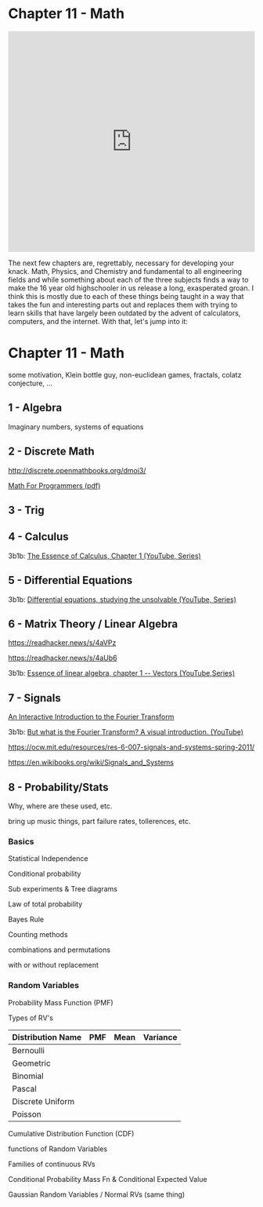 # Chapter 11 - Math

<iframe width="100%" height="450" src="https://www.youtube.com/embed/g8vHhgh6oM0" frameborder="0" allow="accelerometer; autoplay; clipboard-write; encrypted-media; gyroscope; picture-in-picture" allowfullscreen></iframe>

The next few chapters are, regrettably, necessary for developing your knack. Math, Physics, and Chemistry and fundamental to all engineering fields and while something about each of the three subjects finds a way to make the 16 year old highschooler in us release a long, exasperated groan. I think this is mostly due to each of these things being taught in a way that takes the fun and interesting parts out and replaces them with trying to learn skills that have largely been outdated by the advent of calculators, computers, and the internet. With that, let's jump into it:

# Chapter 11 - Math

some motivation, Klein bottle guy, non-euclidean games, fractals, colatz conjecture, ...

## 1 - Algebra

Imaginary numbers, systems of equations

## 2 - Discrete Math

http://discrete.openmathbooks.org/dmoi3/

[Math For Programmers (pdf)](https://yurichev.com/writings/Math-for-programmers.pdf)

## 3 - Trig

## 4 - Calculus

3b1b: [The Essence of Calculus, Chapter 1 (YouTube, Series)](https://www.youtube.com/watch?v=WUvTyaaNkzM)

## 5 - Differential Equations

3b1b: [Differential equations, studying the unsolvable (YouTube, Series)](https://www.youtube.com/watch?v=p_di4Zn4wz4)

## 6 - Matrix Theory / Linear Algebra

https://readhacker.news/s/4aVPz

https://readhacker.news/s/4aUb6

3b1b: [Essence of linear algebra, chapter 1 -- Vectors (YouTube,Series)](https://www.youtube.com/watch?v=fNk_zzaMoSs&list=PLZHQObOWTQDPD3MizzM2xVFitgF8hE_ab)

## 7 - Signals

[An Interactive Introduction to the Fourier Transform](http://www.jezzamon.com/fourier/)

3b1b: [But what is the Fourier Transform? A visual introduction. (YouTube)](https://www.youtube.com/watch?v=spUNpyF58BY)

https://ocw.mit.edu/resources/res-6-007-signals-and-systems-spring-2011/

https://en.wikibooks.org/wiki/Signals_and_Systems

## 8 - Probability/Stats

Why, where are these used, etc.

bring up music things, part failure rates, tollerences, etc.

### Basics

Statistical Independence

Conditional probability

Sub experiments & Tree diagrams

Law of total probability

Bayes Rule

Counting methods

combinations and permutations

with or without replacement

### Random Variables

Probability Mass Function (PMF)

Types of RV's

| Distribution Name | PMF  | Mean | Variance |
| ----------------- | ---- | ---- | -------- |
| Bernoulli         |      |      |          |
| Geometric         |      |      |          |
| Binomial          |      |      |          |
| Pascal            |      |      |          |
| Discrete Uniform  |      |      |          |
| Poisson           |      |      |          |

Cumulative Distribution Function (CDF)

functions of Random Variables

Families of continuous RVs

Conditional Probability Mass Fn & Conditional Expected Value

Gaussian Random Variables / Normal RVs (same thing)



